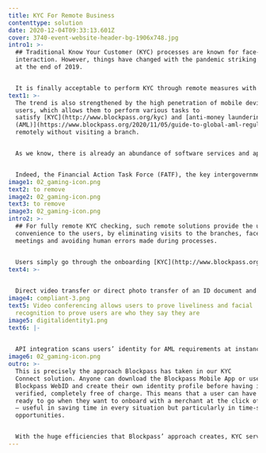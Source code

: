 ```yaml
---
title: KYC For Remote Business
contenttype: solution
date: 2020-12-04T09:33:13.601Z
cover: 3740-event-website-header-bg-1906x748.jpg
intro1: >-
  ## Traditional Know Your Customer (KYC) processes are known for face-to-face
  interaction. However, things have changed with the pandemic striking the world
  at the end of 2019.


  It is finally acceptable to perform KYC through remote measures with the use of technologies, including biometrics, video conferencing, blockchain, [OCR](https://www.blockpass.org/2019/02/28/three-technologies-democratizing-identity/) etc.
text1: >-
  The trend is also strengthened by the high penetration of mobile devices of
  users, which allows them to perform various tasks to
  satisfy [KYC](http://www.blockpass.org/kyc) and [anti-money laundering
  (AML)](https://www.blockpass.org/2020/11/05/guide-to-global-aml-regulations-2020/) requirements
  remotely without visiting a branch.


  As we know, there is already an abundance of software services and apps that has made this possible right now. The difficulty is that there is still a need to establish trust in order to remotely conclude deals, sign contracts, complete applications, and pay individuals. This requires a secure identity verification process which is accessible to the public.


  Indeed, the Financial Action Task Force (FATF), the key intergovernmental organization developing global policies for combating money laundering and terrorist financing, released a [statement on 1 April 2020](http://www.fatf-gafi.org/publications/fatfgeneral/documents/statement-covid-19.html), addressing in part the “world facing confinement or strict social distancing measures” resulting from the [COVID-19](https://www.blockpass.org/2020/06/14/cryptography-for-covid-19-how-privacy-can-be-enabled-for-pandemic-contact-tracing/) pandemic. The FATF highlighted the need for fintech and regtech that ensures “trustworthy digital identity for improving the security, privacy and convenience of identifying people remotely for both onboarding and conducting transactions” while also mitigating money laundering and terrorist financing risks.
image1: 02_gaming-icon.png
text2: to remove
image2: 02_gaming-icon.png
text3: to remove
image3: 02_gaming-icon.png
intro2: >-
  ## For fully remote KYC checking, such remote solutions provide the utmost
  convenience to the users, by eliminating visits to the branches, face-to-face
  meetings and avoiding human errors made during processes.


  Users simply go through the onboarding [KYC](http://www.blockpass.org/kyc) process through a computer / mobile device. Depending on the jurisdictions, users can complete the whole process remotely. Technologies allow users to:
text4: >-
  

  Direct video transfer or direct photo transfer of an ID document and facial image
image4: compliant-3.png
text5: Video conferencing allows users to prove liveliness and facial
  recognition to prove users are who they say they are
image5: digitalidentity1.png
text6: |-
  

  API integration scans users’ identity for AML requirements at instance
image6: 02_gaming-icon.png
outro: >-
  This is precisely the approach Blockpass has taken in our KYC
  Connect solution. Anyone can download the Blockpass Mobile App or use
  Blockpass WebID and create their own identity profile before having it
  verified, completely free of charge. This means that a user can have their KYC
  ready to go when they want to onboard with a merchant at the click of a button
  – useful in saving time in every situation but particularly in time-sensitive
  opportunities. 


  With the huge efficiencies that Blockpass’ approach creates, KYC services can be offered to merchants at a fraction of the cost that they would have expected to pay with face-to-face methods. In addition to this, merchants also don’t have to wait for the KYC process to be completed either – if a user has a verified identity already, they are ready to onboard straight away! Finally, an important benefit of this model and reusable and remote KYC is that the user is in charge of their own personal information and data. They chose which merchants to onboard with and can decide based on the information required – giving them back control of what is their own data, rather than handing over control of it to a company.
---
```

